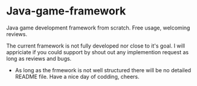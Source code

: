 # Java-game-framework
Java game development framework from scratch. Free usage, welcoming reviews.

The current framework is not fully developed nor close to it's goal.
I will appriciate if you could support by shout out any implemention request as long as reviews and bugs.

* As long as the frmework is not well structured there will be no detailed README file.
Have a nice day of codding, cheers.
